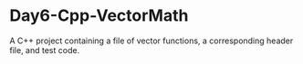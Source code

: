 # Day6-Cpp-VectorMath
A C++ project containing a file of vector functions, a corresponding header file, and test code.
